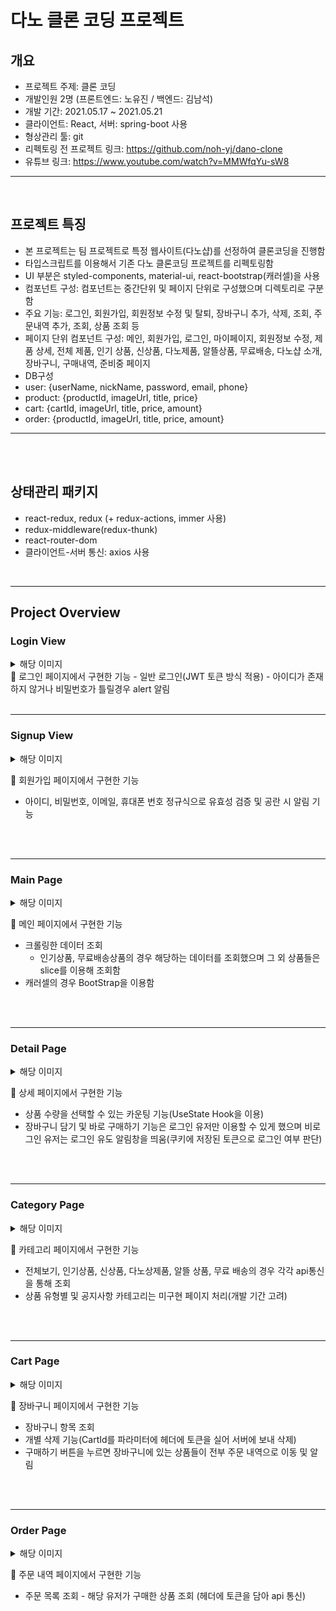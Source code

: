 # 다노 클론 코딩 프로젝트

## 개요

- 프로젝트 주제: 클론 코딩
- 개발인원 2명 (프론트엔드: 노유진 / 백엔드: 김남석)
- 개발 기간: 2021.05.17 ~ 2021.05.21
- 클라이언트: React, 서버: spring-boot 사용
- 형상관리 툴: git
- 리펙토링 전 프로젝트 링크: https://github.com/noh-yj/dano-clone
- 유튜브 링크: https://www.youtube.com/watch?v=MMWfqYu-sW8
<hr/>
<br/>

## 프로젝트 특징

- 본 프로젝트는 팀 프로젝트로 특정 웹사이트(다노샵)를 선정하여 클론코딩을 진행함
- 타입스크립트를 이용해서 기존 다노 클론코딩 프로젝트를 리펙토링함
- UI 부분은 styled-components, material-ui, react-bootstrap(캐러셀)을 사용
- 컴포넌트 구성: 컴포넌트는 중간단위 및 페이지 단위로 구성했으며 디렉토리로 구분함
- 주요 기능: 로그인, 회원가입, 회원정보 수정 및 탈퇴, 장바구니 추가, 삭제, 조회, 주문내역 추가, 조회, 상품 조회 등
- 페이지 단위 컴포넌트 구성: 메인, 회원가입, 로그인, 마이페이지, 회원정보 수정, 제품 상세, 전체 제품, 인기 상품, 신상품, 다노제품, 알뜰상품, 무료배송, 다노샵 소개, 장바구니, 구매내역, 준비중 페이지
- DB구성
- user: {userName, nickName, password, email, phone}
- product: {productId, imageUrl, title, price}
- cart: {cartId, imageUrl, title, price, amount}
- order: {productId, imageUrl, title, price, amount}

<hr/>
<br/>
<br>

## 상태관리 패키지

- react-redux, redux (+ redux-actions, immer 사용)
- redux-middleware(redux-thunk)
- react-router-dom
- 클라이언트-서버 통신: axios 사용
<br>
<hr>

## Project Overview

### Login View

<details>
<summary>해당 이미지</summary>
<div markdown="1">

![danoclone%20-%20image%209e0f8f3e2ff1419c859908f2c4ccbbf0/Untitled.png](danoclone%20-%20image%209e0f8f3e2ff1419c859908f2c4ccbbf0/Untitled.png)

</div>
</details>
💬 로그인 페이지에서 구현한 기능
- 일반 로그인(JWT 토큰 방식 적용)
- 아이디가 존재하지 않거나 비밀번호가 틀릴경우 alert 알림
<br>
<br>
<hr>

### Signup View

<details>
<summary>해당 이미지</summary>
<div markdown="1">

![danoclone%20-%20image%209e0f8f3e2ff1419c859908f2c4ccbbf0/_2021-05-31__10.40.46.png](danoclone%20-%20image%209e0f8f3e2ff1419c859908f2c4ccbbf0/_2021-05-31__10.40.46.png)

</div>
</details>

💬 회원가입 페이지에서 구현한 기능

- 아이디, 비밀번호, 이메일, 휴대폰 번호 정규식으로 유효성 검증 및 공란 시 알림 기능
<br>
<br>
<hr>

### Main Page

<details>
<summary>해당 이미지</summary>
<div markdown="1">

![danoclone%20-%20image%209e0f8f3e2ff1419c859908f2c4ccbbf0/Untitled%201.png](danoclone%20-%20image%209e0f8f3e2ff1419c859908f2c4ccbbf0/Untitled%201.png)

</div>
</details>

💬 메인 페이지에서 구현한 기능

- 크롤링한 데이터 조회
  - 인기상품, 무료배송상품의 경우 해당하는 데이터를 조회했으며 그 외 상품들은 slice를 이용해 조회함
- 캐러셀의 경우 BootStrap을 이용함
<br>
<br>
<hr>

### Detail Page

<details>
<summary>해당 이미지</summary>
<div markdown="1">

![danoclone%20-%20image%209e0f8f3e2ff1419c859908f2c4ccbbf0/Untitled%202.png](danoclone%20-%20image%209e0f8f3e2ff1419c859908f2c4ccbbf0/Untitled%202.png)

</div>
</details>

💬 상세 페이지에서 구현한 기능

- 상품 수량을 선택할 수 있는 카운팅 기능(UseState Hook을 이용)
- 장바구니 담기 및 바로 구매하기 기능은 로그인 유저만 이용할 수 있게 했으며 비로그인 유저는 로그인 유도 알림창을 띄움(쿠키에 저장된 토큰으로 로그인 여부 판단)
<br>
<br>
<hr>

### Category Page

<details>
<summary>해당 이미지</summary>
<div markdown="1">

![danoclone%20-%20image%209e0f8f3e2ff1419c859908f2c4ccbbf0/Untitled%203.png](danoclone%20-%20image%209e0f8f3e2ff1419c859908f2c4ccbbf0/Untitled%203.png)

![danoclone%20-%20image%209e0f8f3e2ff1419c859908f2c4ccbbf0/Untitled%204.png](danoclone%20-%20image%209e0f8f3e2ff1419c859908f2c4ccbbf0/Untitled%204.png)

![danoclone%20-%20image%209e0f8f3e2ff1419c859908f2c4ccbbf0/Untitled%205.png](danoclone%20-%20image%209e0f8f3e2ff1419c859908f2c4ccbbf0/Untitled%205.png)

![danoclone%20-%20image%209e0f8f3e2ff1419c859908f2c4ccbbf0/Untitled%206.png](danoclone%20-%20image%209e0f8f3e2ff1419c859908f2c4ccbbf0/Untitled%206.png)

![danoclone%20-%20image%209e0f8f3e2ff1419c859908f2c4ccbbf0/Untitled%207.png](danoclone%20-%20image%209e0f8f3e2ff1419c859908f2c4ccbbf0/Untitled%207.png)

![danoclone%20-%20image%209e0f8f3e2ff1419c859908f2c4ccbbf0/Untitled%208.png](danoclone%20-%20image%209e0f8f3e2ff1419c859908f2c4ccbbf0/Untitled%208.png)

![danoclone%20-%20image%209e0f8f3e2ff1419c859908f2c4ccbbf0/Untitled%209.png](danoclone%20-%20image%209e0f8f3e2ff1419c859908f2c4ccbbf0/Untitled%209.png)

![danoclone%20-%20image%209e0f8f3e2ff1419c859908f2c4ccbbf0/Untitled%2010.png](danoclone%20-%20image%209e0f8f3e2ff1419c859908f2c4ccbbf0/Untitled%2010.png)

</div>
</details>

💬 카테고리 페이지에서 구현한 기능

- 전체보기, 인기상품, 신상품, 다노상제품, 알뜰 상품, 무료 배송의 경우 각각 api통신을 통해 조회
- 상품 유형별 및 공지사항 카테고리는 미구현 페이지 처리(개발 기간 고려)
<br>
<br>
<hr>

### Cart Page

<details>
<summary>해당 이미지</summary>
<div markdown="1">

![danoclone%20-%20image%209e0f8f3e2ff1419c859908f2c4ccbbf0/Untitled%2011.png](danoclone%20-%20image%209e0f8f3e2ff1419c859908f2c4ccbbf0/Untitled%2011.png)

</div>
</details>

💬 장바구니 페이지에서 구현한 기능

- 장바구니 항목 조회
- 개별 삭제 기능(CartId를 파라미터에 헤더에 토큰을 실어 서버에 보내 삭제)
- 구매하기 버튼을 누르면 장바구니에 있는 상품들이 전부 주문 내역으로 이동 및 알림
<br>
<br>
<hr>

### Order Page

<details>
<summary>해당 이미지</summary>
<div markdown="1">

![danoclone%20-%20image%209e0f8f3e2ff1419c859908f2c4ccbbf0/Untitled%2012.png](danoclone%20-%20image%209e0f8f3e2ff1419c859908f2c4ccbbf0/Untitled%2012.png)

</div>
</details>

💬 주문 내역 페이지에서 구현한 기능

- 주문 목록 조회 - 해당 유저가 구매한 상품 조회 (헤더에 토큰을 담아 api 통신)
